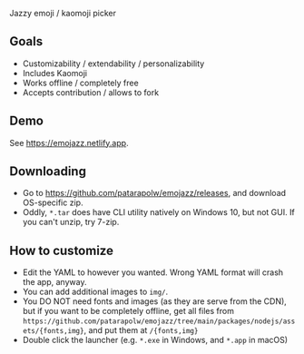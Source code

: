 Jazzy emoji / kaomoji picker

## Goals

- Customizability / extendability / personalizability
- Includes Kaomoji
- Works offline / completely free
- Accepts contribution / allows to fork

## Demo

See <https://emojazz.netlify.app>.

## Downloading

- Go to <https://github.com/patarapolw/emojazz/releases>, and download OS-specific zip.
- Oddly, `*.tar` does have CLI utility natively on Windows 10, but not GUI. If you can't unzip, try 7-zip.

## How to customize

- Edit the YAML to however you wanted. Wrong YAML format will crash the app, anyway.
- You can add additional images to `img/`.
- You DO NOT need fonts and images (as they are serve from the CDN), but if you want to be completely offline, get all files from `https://github.com/patarapolw/emojazz/tree/main/packages/nodejs/assets/{fonts,img}`, and put them at `/{fonts,img}`
- Double click the launcher (e.g. `*.exe` in Windows, and `*.app` in macOS)
